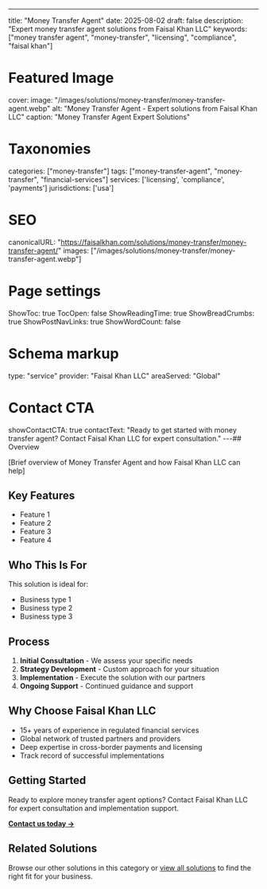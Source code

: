 ---
title: "Money Transfer Agent"
date: 2025-08-02
draft: false
description: "Expert money transfer agent solutions from Faisal Khan LLC"
keywords: ["money transfer agent", "money-transfer", "licensing", "compliance", "faisal khan"]

# Featured Image
cover:
    image: "/images/solutions/money-transfer/money-transfer-agent.webp"
    alt: "Money Transfer Agent - Expert solutions from Faisal Khan LLC"
    caption: "Money Transfer Agent Expert Solutions"

# Taxonomies
categories: ["money-transfer"]
tags: ["money-transfer-agent", "money-transfer", "financial-services"]
services: ['licensing', 'compliance', 'payments']
jurisdictions: ['usa']

# SEO
canonicalURL: "https://faisalkhan.com/solutions/money-transfer/money-transfer-agent/"
images: ["/images/solutions/money-transfer/money-transfer-agent.webp"]

# Page settings
ShowToc: true
TocOpen: false
ShowReadingTime: true
ShowBreadCrumbs: true
ShowPostNavLinks: true
ShowWordCount: false

# Schema markup
type: "service"
provider: "Faisal Khan LLC"
areaServed: "Global"

# Contact CTA
showContactCTA: true
contactText: "Ready to get started with money transfer agent? Contact Faisal Khan LLC for expert consultation."
---## Overview

[Brief overview of Money Transfer Agent and how Faisal Khan LLC can help]

## Key Features

- Feature 1
- Feature 2  
- Feature 3
- Feature 4

## Who This Is For

This solution is ideal for:

- Business type 1
- Business type 2
- Business type 3

## Process

1. **Initial Consultation** - We assess your specific needs
2. **Strategy Development** - Custom approach for your situation  
3. **Implementation** - Execute the solution with our partners
4. **Ongoing Support** - Continued guidance and support

## Why Choose Faisal Khan LLC

- 15+ years of experience in regulated financial services
- Global network of trusted partners and providers
- Deep expertise in cross-border payments and licensing
- Track record of successful implementations

## Getting Started

Ready to explore money transfer agent options? Contact Faisal Khan LLC for expert consultation and implementation support.

**[Contact us today →](mailto:contact@faisalkhan.com)**

## Related Solutions

Browse our other solutions in this category or [view all solutions](/solutions/) to find the right fit for your business.

